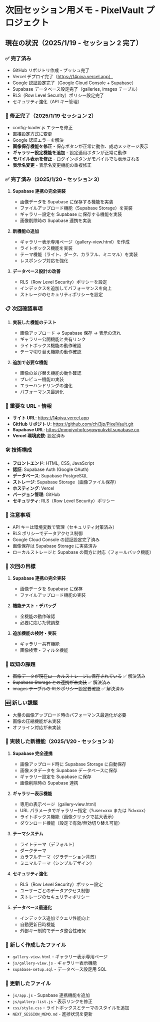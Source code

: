 # 次回セッション用メモ - PixelVault プロジェクト

## 現在の状況（2025/1/19 - セッション 2 完了）

### ✅ 完了済み

- GitHub リポジトリ作成・プッシュ完了
- Vercel デプロイ完了（https://14piva.vercel.app）
- Google 認証設定完了（Google Cloud Console + Supabase）
- Supabase データベース設定完了（galleries, images テーブル）
- RLS（Row Level Security）ポリシー設定完了
- セキュリティ強化（API キー管理）

### 🔧 修正完了（2025/1/19 セッション 2）

- config-loader.js エラーを修正
- 直接設定方式に変更
- Google 認証エラーを解決
- **画像保存機能を修正** - 保存ボタンが正常に動作、成功メッセージ表示
- **ギャラリー設定機能を追加** - 設定適用ボタンが正常に動作
- **モバイル表示を修正** - ログインボタンがモバイルでも表示される
- **表示名変更** - 表示名変更機能の重複修正

### ✅ 完了済み（2025/1/20 - セッション 3）

1. **Supabase 連携の完全実装**

   - 画像データを Supabase に保存する機能を実装
   - ファイルアップロード機能（Supabase Storage）を実装
   - ギャラリー設定を Supabase に保存する機能を実装
   - 画像削除時の Supabase 連携を実装

2. **新機能の追加**

   - ギャラリー表示専用ページ（gallery-view.html）を作成
   - ライトボックス機能を実装
   - テーマ機能（ライト、ダーク、カラフル、ミニマル）を実装
   - レスポンシブ対応を強化

3. **データベース設計の改善**
   - RLS（Row Level Security）ポリシーを設定
   - インデックスを追加してパフォーマンスを向上
   - ストレージのセキュリティポリシーを設定

### 📋 次回確認事項

1. **実装した機能のテスト**

   - 画像アップロード → Supabase 保存 → 表示の流れ
   - ギャラリー公開機能と共有リンク
   - ライトボックス機能の動作確認
   - テーマ切り替え機能の動作確認

2. **追加で必要な機能**
   - 画像の並び替え機能の動作確認
   - プレビュー機能の実装
   - エラーハンドリングの強化
   - パフォーマンス最適化

### 🔗 重要な URL・情報

- **サイト URL**: https://14piva.vercel.app
- **GitHub リポジトリ**: https://github.com/chi3jp/PixelVault.git
- **Supabase URL**: https://mmpiyvhqfcsgowpukvbl.supabase.co
- **Vercel 環境変数**: 設定済み

### 🛠️ 技術構成

- **フロントエンド**: HTML, CSS, JavaScript
- **認証**: Supabase Auth (Google OAuth)
- **データベース**: Supabase PostgreSQL
- **ストレージ**: Supabase Storage（画像ファイル保存）
- **ホスティング**: Vercel
- **バージョン管理**: GitHub
- **セキュリティ**: RLS（Row Level Security）ポリシー

### 📝 注意事項

- API キーは環境変数で管理（セキュリティ対策済み）
- RLS ポリシーでデータアクセス制御
- Google Cloud Console の認証設定完了済み
- 画像保存は Supabase Storage に実装済み
- ローカルストレージと Supabase の両方に対応（フォールバック機能）

### 🎯 次回の目標

1. **Supabase 連携の完全実装**
   - 画像データを Supabase に保存
   - ファイルアップロード機能の実装
2. **機能テスト・デバッグ**

   - 全機能の動作確認
   - 必要に応じた微調整

3. **追加機能の検討・実装**
   - ギャラリー共有機能
   - 画像検索・フィルタ機能

### 🚨 既知の課題

- ~~画像データが現在ローカルストレージに保存されている~~ ✅ 解決済み
- ~~Supabase Storage との連携が未実装~~ ✅ 解決済み
- ~~images テーブルの RLS ポリシー設定要確認~~ ✅ 解決済み

### 🆕 新しい課題

- 大量の画像アップロード時のパフォーマンス最適化が必要
- 画像の圧縮機能が未実装
- オフライン対応が未実装

### 🔧 実装した新機能（2025/1/20 - セッション 3）

1. **Supabase 完全連携**

   - 画像アップロード時に Supabase Storage に自動保存
   - 画像メタデータを Supabase データベースに保存
   - ギャラリー設定を Supabase に保存
   - 画像削除時の Supabase 連携

2. **ギャラリー表示機能**

   - 専用の表示ページ（gallery-view.html）
   - URL パラメータでギャラリー指定（?user=xxx または ?id=xxx）
   - ライトボックス機能（画像クリックで拡大表示）
   - ダウンロード機能（設定で有効/無効切り替え可能）

3. **テーマシステム**

   - ライトテーマ（デフォルト）
   - ダークテーマ
   - カラフルテーマ（グラデーション背景）
   - ミニマルテーマ（シンプルデザイン）

4. **セキュリティ強化**

   - RLS（Row Level Security）ポリシー設定
   - ユーザーごとのデータアクセス制御
   - ストレージのセキュリティポリシー

5. **データベース最適化**
   - インデックス追加でクエリ性能向上
   - 自動更新日時機能
   - 外部キー制約でデータ整合性確保

### 📁 新しく作成したファイル

- `gallery-view.html` - ギャラリー表示専用ページ
- `js/gallery-view.js` - ギャラリー表示機能
- `supabase-setup.sql` - データベース設定用 SQL

### 🔄 更新したファイル

- `js/app.js` - Supabase 連携機能を追加
- `js/gallery-list.js` - 表示リンクを修正
- `css/style.css` - ライトボックスとテーマのスタイルを追加
- `NEXT_SESSION_MEMO.md` - 進捗状況を更新
